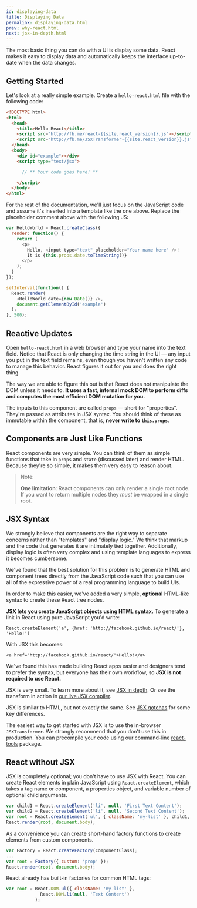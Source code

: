 ```yaml
---
id: displaying-data
title: Displaying Data
permalink: displaying-data.html
prev: why-react.html
next: jsx-in-depth.html
---
```


The most basic thing you can do with a UI is display some data. React makes it easy to display data and automatically keeps the interface up-to-date when the data changes.


## Getting Started

Let's look at a really simple example. Create a `hello-react.html` file with the following code:

```html
<!DOCTYPE html>
<html>
  <head>
    <title>Hello React</title>
    <script src="http://fb.me/react-{{site.react_version}}.js"></script>
    <script src="http://fb.me/JSXTransformer-{{site.react_version}}.js"></script>
  </head>
  <body>
    <div id="example"></div>
    <script type="text/jsx">

      // ** Your code goes here! **

    </script>
  </body>
</html>
```

For the rest of the documentation, we'll just focus on the JavaScript code and assume it's inserted into a template like the one above. Replace the placeholder comment above with the following JS:

```javascript
var HelloWorld = React.createClass({
  render: function() {
    return (
      <p>
        Hello, <input type="text" placeholder="Your name here" />!
        It is {this.props.date.toTimeString()}
      </p>
    );
  }
});

setInterval(function() {
  React.render(
    <HelloWorld date={new Date()} />,
    document.getElementById('example')
  );
}, 500);
```


## Reactive Updates

Open `hello-react.html` in a web browser and type your name into the text field. Notice that React is only changing the time string in the UI — any input you put in the text field remains, even though you haven't written any code to manage this behavior. React figures it out for you and does the right thing.

The way we are able to figure this out is that React does not manipulate the DOM unless it needs to. **It uses a fast, internal mock DOM to perform diffs and computes the most efficient DOM mutation for you.**

The inputs to this component are called `props` — short for "properties". They're passed as attributes in JSX syntax. You should think of these as immutable within the component, that is, **never write to `this.props`**.


## Components are Just Like Functions

React components are very simple. You can think of them as simple functions that take in `props` and `state` (discussed later) and render HTML. Because they're so simple, it makes them very easy to reason about.

> Note:
>
> **One limitation**: React components can only render a single root node. If you want to return multiple nodes they *must* be wrapped in a single root.


## JSX Syntax

We strongly believe that components are the right way to separate concerns rather than "templates" and "display logic." We think that markup and the code that generates it are intimately tied together. Additionally, display logic is often very complex and using template languages to express it becomes cumbersome.

We've found that the best solution for this problem is to generate HTML and component trees directly from the JavaScript code such that you can use all of the expressive power of a real programming language to build UIs.

In order to make this easier, we've added a very simple, **optional** HTML-like syntax to create these React tree nodes.

**JSX lets you create JavaScript objects using HTML syntax.** To generate a link in React using pure JavaScript you'd write:

`React.createElement('a', {href: 'http://facebook.github.io/react/'}, 'Hello!')`

With JSX this becomes:

`<a href="http://facebook.github.io/react/">Hello!</a>`

We've found this has made building React apps easier and designers tend to prefer the syntax, but everyone has their own workflow, so **JSX is not required to use React.**

JSX is very small. To learn more about it, see [JSX in depth](/react/docs/jsx-in-depth.html). Or see the transform in action in [our live JSX compiler](/react/jsx-compiler.html).

JSX is similar to HTML, but not exactly the same. See [JSX gotchas](/react/docs/jsx-gotchas.html) for some key differences.

The easiest way to get started with JSX is to use the in-browser `JSXTransformer`. We strongly recommend that you don't use this in production. You can precompile your code using our command-line [react-tools](http://npmjs.org/package/react-tools) package.


## React without JSX

JSX is completely optional; you don't have to use JSX with React. You can create React elements in plain JavaScript using `React.createElement`, which takes a tag name or component, a properties object, and variable number of optional child arguments.

```javascript
var child1 = React.createElement('li', null, 'First Text Content');
var child2 = React.createElement('li', null, 'Second Text Content');
var root = React.createElement('ul', { className: 'my-list' }, child1, child2);
React.render(root, document.body);
```

As a convenience you can create short-hand factory functions to create elements from custom components.

```javascript
var Factory = React.createFactory(ComponentClass);
...
var root = Factory({ custom: 'prop' });
React.render(root, document.body);
```

React already has built-in factories for common HTML tags:

```javascript
var root = React.DOM.ul({ className: 'my-list' },
             React.DOM.li(null, 'Text Content')
           );
```
